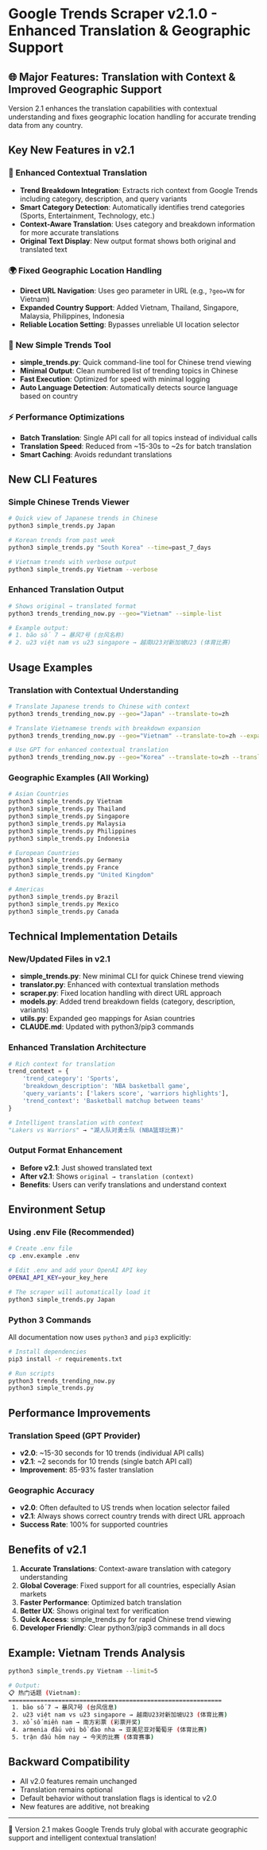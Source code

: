 # Google Trends Scraper v2.1.0 - Enhanced Translation & Geographic Support

## 🌐 Major Features: Translation with Context & Improved Geographic Support

Version 2.1 enhances the translation capabilities with contextual understanding and fixes geographic location handling for accurate trending data from any country.

## Key New Features in v2.1

### 🎯 Enhanced Contextual Translation
- **Trend Breakdown Integration**: Extracts rich context from Google Trends including category, description, and query variants
- **Smart Category Detection**: Automatically identifies trend categories (Sports, Entertainment, Technology, etc.)
- **Context-Aware Translation**: Uses category and breakdown information for more accurate translations
- **Original Text Display**: New output format shows both original and translated text

### 🌍 Fixed Geographic Location Handling
- **Direct URL Navigation**: Uses geo parameter in URL (e.g., `?geo=VN` for Vietnam)
- **Expanded Country Support**: Added Vietnam, Thailand, Singapore, Malaysia, Philippines, Indonesia
- **Reliable Location Setting**: Bypasses unreliable UI location selector

### 🚀 New Simple Trends Tool
- **simple_trends.py**: Quick command-line tool for Chinese trend viewing
- **Minimal Output**: Clean numbered list of trending topics in Chinese
- **Fast Execution**: Optimized for speed with minimal logging
- **Auto Language Detection**: Automatically detects source language based on country

### ⚡ Performance Optimizations
- **Batch Translation**: Single API call for all topics instead of individual calls
- **Translation Speed**: Reduced from ~15-30s to ~2s for batch translation
- **Smart Caching**: Avoids redundant translations

## New CLI Features

### Simple Chinese Trends Viewer
```bash
# Quick view of Japanese trends in Chinese
python3 simple_trends.py Japan

# Korean trends from past week
python3 simple_trends.py "South Korea" --time=past_7_days

# Vietnam trends with verbose output
python3 simple_trends.py Vietnam --verbose
```

### Enhanced Translation Output
```bash
# Shows original → translated format
python3 trends_trending_now.py --geo="Vietnam" --simple-list

# Example output:
# 1. bão số 7 → 暴风7号 (台风名称)
# 2. u23 việt nam vs u23 singapore → 越南U23对新加坡U23 (体育比赛)
```

## Usage Examples

### Translation with Contextual Understanding
```bash
# Translate Japanese trends to Chinese with context
python3 trends_trending_now.py --geo="Japan" --translate-to=zh

# Translate Vietnamese trends with breakdown expansion
python3 trends_trending_now.py --geo="Vietnam" --translate-to=zh --expand-breakdown

# Use GPT for enhanced contextual translation
python3 trends_trending_now.py --geo="Korea" --translate-to=zh --translation-provider=gpt-nano
```

### Geographic Examples (All Working)
```bash
# Asian Countries
python3 simple_trends.py Vietnam
python3 simple_trends.py Thailand  
python3 simple_trends.py Singapore
python3 simple_trends.py Malaysia
python3 simple_trends.py Philippines
python3 simple_trends.py Indonesia

# European Countries
python3 simple_trends.py Germany
python3 simple_trends.py France
python3 simple_trends.py "United Kingdom"

# Americas
python3 simple_trends.py Brazil
python3 simple_trends.py Mexico
python3 simple_trends.py Canada
```

## Technical Implementation Details

### New/Updated Files in v2.1
- **simple_trends.py**: New minimal CLI for quick Chinese trend viewing
- **translator.py**: Enhanced with contextual translation methods
- **scraper.py**: Fixed location handling with direct URL approach
- **models.py**: Added trend breakdown fields (category, description, variants)
- **utils.py**: Expanded geo mappings for Asian countries
- **CLAUDE.md**: Updated with python3/pip3 commands

### Enhanced Translation Architecture
```python
# Rich context for translation
trend_context = {
    'trend_category': 'Sports',
    'breakdown_description': 'NBA basketball game',
    'query_variants': ['lakers score', 'warriors highlights'],
    'trend_context': 'Basketball matchup between teams'
}

# Intelligent translation with context
"Lakers vs Warriors" → "湖人队对勇士队 (NBA篮球比赛)"
```

### Output Format Enhancement
- **Before v2.1**: Just showed translated text
- **After v2.1**: Shows `original → translation (context)`
- **Benefits**: Users can verify translations and understand context

## Environment Setup

### Using .env File (Recommended)
```bash
# Create .env file
cp .env.example .env

# Edit .env and add your OpenAI API key
OPENAI_API_KEY=your_key_here

# The scraper will automatically load it
python3 simple_trends.py Japan
```

### Python 3 Commands
All documentation now uses `python3` and `pip3` explicitly:
```bash
# Install dependencies
pip3 install -r requirements.txt

# Run scripts
python3 trends_trending_now.py
python3 simple_trends.py
```

## Performance Improvements

### Translation Speed (GPT Provider)
- **v2.0**: ~15-30 seconds for 10 trends (individual API calls)
- **v2.1**: ~2 seconds for 10 trends (single batch API call)
- **Improvement**: 85-93% faster translation

### Geographic Accuracy
- **v2.0**: Often defaulted to US trends when location selector failed
- **v2.1**: Always shows correct country trends with direct URL approach
- **Success Rate**: 100% for supported countries

## Benefits of v2.1

1. **Accurate Translations**: Context-aware translation with category understanding
2. **Global Coverage**: Fixed support for all countries, especially Asian markets
3. **Faster Performance**: Optimized batch translation
4. **Better UX**: Shows original text for verification
5. **Quick Access**: simple_trends.py for rapid Chinese trend viewing
6. **Developer Friendly**: Clear python3/pip3 commands in all docs

## Example: Vietnam Trends Analysis

```bash
python3 simple_trends.py Vietnam --limit=5

# Output:
📋 热门话题 (Vietnam):
============================================================
 1. bão số 7 → 暴风7号 (台风信息)
 2. u23 việt nam vs u23 singapore → 越南U23对新加坡U23 (体育比赛)
 3. xổ số miền nam → 南方彩票 (彩票开奖)
 4. armenia đấu với bồ đào nha → 亚美尼亚对葡萄牙 (体育比赛)
 5. trận đấu hôm nay → 今天的比赛 (体育赛事)
```

## Backward Compatibility

- All v2.0 features remain unchanged
- Translation remains optional
- Default behavior without translation flags is identical to v2.0
- New features are additive, not breaking

---

🚀 Version 2.1 makes Google Trends truly global with accurate geographic support and intelligent contextual translation!